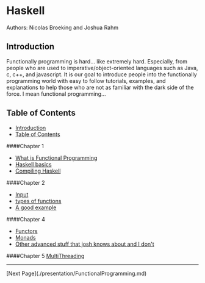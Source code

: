 Haskell
=======

Authors: Nicolas Broeking and Joshua Rahm


Introduction
------------

Functionally programming is hard... like extremely hard. Especially, from people who are used to imperative/object-oriented languages such as Java, c, c++, and javascript. It is our goal to introduce people into the functionally programming world with easy to follow tutorials, examples, and explanations to help those who are not as familiar with the dark side of the force. I mean functional programming… 

Table of Contents
-----------------

* [Introduction](./README.md#introduction)  
* [Table of Contents](./README.md#table-of-contents)  

####Chapter 1
* [What is Functional Programming](./presentation/FunctionalProgramming.md)  
* [Haskell basics](./presentation/BasicHaskell.md)  
* [Compiling Haskell](./presentation/CompilingHaskell.md)  
	
####Chapter 2
* [Input](./presentation/Input.md)  
* [types of functions](./presentation/functions.md)  
* [A good example](./presentation/whatever.md)  

####Chapter 4
* [Functors](./presentation/Functors.md)  
* [Monads](./presentation/Monads.md)  
* [Other advanced stuff that josh knows about and I don't](./presentation/stuff)  

####Chapter 5
[MultiThreading](./presentation/MultiThreading.md)  


<!---
At the bottom of every page we need a next and previous button 
-->

<hr>
[Next Page](./presentation/FunctionalProgramming.md)
